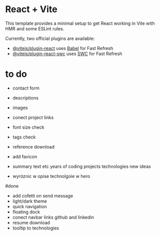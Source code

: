 # React + Vite

This template provides a minimal setup to get React working in Vite with HMR and some ESLint rules.

Currently, two official plugins are available:

- [@vitejs/plugin-react](https://github.com/vitejs/vite-plugin-react/blob/main/packages/plugin-react/README.md) uses [Babel](https://babeljs.io/) for Fast Refresh
- [@vitejs/plugin-react-swc](https://github.com/vitejs/vite-plugin-react-swc) uses [SWC](https://swc.rs/) for Fast Refresh

# to do
- contact form

- descriptions
- images
- conect project links
- font size check
- tags check
- reference download

- add favicon
- summary text etc years of coding projects technologies new ideas
- wyróznic w opise technolgoie w hero

#done
- add cofetti on send message
- light/dark theme
- quick navigation 
- floating dock
- conect navbar links github and linkedin
- resume download
- tooltip to technologies